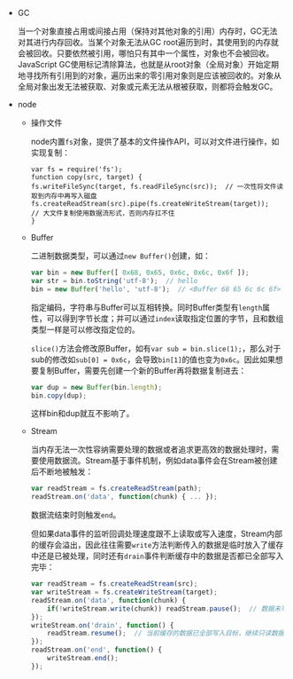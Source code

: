 - GC

  当一个对象直接占用或间接占用（保持对其他对象的引用）内存时，GC无法对其进行内存回收。当某个对象无法从GC root遍历到时，其使用到的内存就会被回收。只要依然被引用，哪怕只有其中一个属性，对象也不会被回收。JavaScript GC使用标记清除算法，也就是从root对象（全局对象）开始定期地寻找所有引用到的对象，遍历出来的零引用对象则是应该被回收的。对象从全局对象出发无法被获取、对象或元素无法从根被获取，则都将会触发GC。

- node

  + 操作文件

    node内置`fs`对象，提供了基本的文件操作API，可以对文件进行操作，如实现复制：

      ```Js
    var fs = require('fs');
    function copy(src, target) {
      fs.writeFileSync(target, fs.readFileSync(src));  // 一次性将文件读取到内存中再写入磁盘
      fs.createReadStream(src).pipe(fs.createWriteStream(target));  // 大文件复制使用数据流形式，否则内存扛不住
    }
      ```

  + Buffer

    二进制数据类型，可以通过`new Buffer()`创建，如：

    ```js
    var bin = new Buffer([ 0x68, 0x65, 0x6c, 0x6c, 0x6f ]);
    var str = bin.toString('utf-8');  // hello
    bin = new Buffer('hello', 'utf-8');  // <Buffer 68 65 6c 6c 6f>
    ```

    指定编码，字符串与Buffer可以互相转换。同时Buffer类型有`length`属性，可以得到字节长度；并可以通过`index`读取指定位置的字节，且和数组类型一样是可以修改指定位的。

    `slice()`方法会修改原Buffer，如有`var sub = bin.slice(1);`，那么对于sub的修改如`sub[0] = 0x6c`，会导致`bin[1]`的值也变为`0x6c`。因此如果想要复制Buffer，需要先创建一个新的Buffer再将数据复制进去：

    ```js
    var dup = new Buffer(bin.length);
    bin.copy(dup);
    ```

    这样bin和dup就互不影响了。

  + Stream

    当内存无法一次性容纳需要处理的数据或者追求更高效的数据处理时，需要使用数据流。Stream基于事件机制，例如data事件会在Stream被创建后不断地被触发：

    ```js
    var readStream = fs.createReadStream(path);
    readStream.on('data', function(chunk) { ... });
    ```

    数据流结束时则触发`end`。

    但如果data事件的监听回调处理速度跟不上读取或写入速度，Stream内部的缓存会溢出，因此往往需要`write`方法判断传入的数据是临时放入了缓存中还是已被处理，同时还有`drain`事件判断缓存中的数据是否都已全部写入完毕：

    ```js
    var readStream = fs.createReadStream(src);
    var writeStream = fs.createWriteStream(target);
    readStream.on('data', function(chunk) {
        if(!writeStream.write(chunk)) readStream.pause();  // 数据未写入，暂停数据读取
    });
    writeStream.on('drain', function() {
        readStream.resume();  // 当前缓存的数据已全部写入目标，继续只读数据流的数据读取
    });
    readStream.on('end', function() {
        writeStream.end();
    });
    ```

    ​
